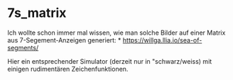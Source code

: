 # 7s_matrix

Ich wollte schon immer mal wissen, wie man solche Bilder auf einer Matrix aus 7-Segement-Anzeigen generiert:
    * https://willga.llia.io/sea-of-segments/
    
Hier ein entsprechender Simulator (derzeit nur in "schwarz/weiss) mit einigen rudimentären Zeichenfunktionen.
